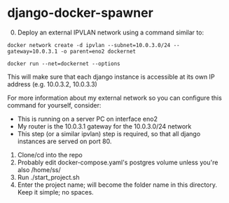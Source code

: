 # django-docker-spawner

0. Deploy an external IPVLAN network using a command similar to:

```docker network create -d ipvlan --subnet=10.0.3.0/24 --gateway=10.0.3.1 -o parent=eno2 dockernet```

```docker run --net=dockernet --options```

This will make sure that each django instance is accessible at its own IP address (e.g. 10.0.3.2, 10.0.3.3)

For more information about my external network so you can configure this command for yourself, consider:

- This is running on a server PC on interface eno2
- My router is the 10.0.3.1 gateway for the 10.0.3.0/24 network
- This step (or a similar ipvlan) step is required, so that all django instances are served on port 80.

1. Clone/cd into the repo
2. Probably edit docker-compose.yaml's postgres volume unless you're also /home/ss/
3. Run ./start_project.sh
4. Enter the project name; will become the folder name in this directory. Keep it simple; no spaces.

